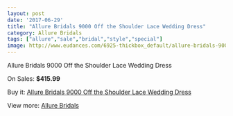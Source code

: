 ```yaml
---
layout: post
date: '2017-06-29'
title: "Allure Bridals 9000 Off the Shoulder Lace Wedding Dress"
category: Allure Bridals
tags: ["allure","sale","bridal","style","special"]
image: http://www.eudances.com/6925-thickbox_default/allure-bridals-9000-off-the-shoulder-lace-wedding-dress.jpg
---
```

Allure Bridals 9000 Off the Shoulder Lace Wedding Dress

On Sales: **$415.99**
<a href="https://www.eudances.com/en/allure-bridals/2538-allure-bridals-9000-off-the-shoulder-lace-wedding-dress.html"><amp-img layout="responsive" width="600" height="600" src="//www.eudances.com/6925-thickbox_default/allure-bridals-9000-off-the-shoulder-lace-wedding-dress.jpg" alt="Allure Bridals 9000 Off the Shoulder Lace Wedding Dress 0" /></a>
<a href="https://www.eudances.com/en/allure-bridals/2538-allure-bridals-9000-off-the-shoulder-lace-wedding-dress.html"><amp-img layout="responsive" width="600" height="600" src="//www.eudances.com/6930-thickbox_default/allure-bridals-9000-off-the-shoulder-lace-wedding-dress.jpg" alt="Allure Bridals 9000 Off the Shoulder Lace Wedding Dress 1" /></a>
<a href="https://www.eudances.com/en/allure-bridals/2538-allure-bridals-9000-off-the-shoulder-lace-wedding-dress.html"><amp-img layout="responsive" width="600" height="600" src="//www.eudances.com/6929-thickbox_default/allure-bridals-9000-off-the-shoulder-lace-wedding-dress.jpg" alt="Allure Bridals 9000 Off the Shoulder Lace Wedding Dress 2" /></a>
<a href="https://www.eudances.com/en/allure-bridals/2538-allure-bridals-9000-off-the-shoulder-lace-wedding-dress.html"><amp-img layout="responsive" width="600" height="600" src="//www.eudances.com/6928-thickbox_default/allure-bridals-9000-off-the-shoulder-lace-wedding-dress.jpg" alt="Allure Bridals 9000 Off the Shoulder Lace Wedding Dress 3" /></a>
<a href="https://www.eudances.com/en/allure-bridals/2538-allure-bridals-9000-off-the-shoulder-lace-wedding-dress.html"><amp-img layout="responsive" width="600" height="600" src="//www.eudances.com/6927-thickbox_default/allure-bridals-9000-off-the-shoulder-lace-wedding-dress.jpg" alt="Allure Bridals 9000 Off the Shoulder Lace Wedding Dress 4" /></a>
<a href="https://www.eudances.com/en/allure-bridals/2538-allure-bridals-9000-off-the-shoulder-lace-wedding-dress.html"><amp-img layout="responsive" width="600" height="600" src="//www.eudances.com/6926-thickbox_default/allure-bridals-9000-off-the-shoulder-lace-wedding-dress.jpg" alt="Allure Bridals 9000 Off the Shoulder Lace Wedding Dress 5" /></a>

Buy it: [Allure Bridals 9000 Off the Shoulder Lace Wedding Dress](https://www.eudances.com/en/allure-bridals/2538-allure-bridals-9000-off-the-shoulder-lace-wedding-dress.html "Allure Bridals 9000 Off the Shoulder Lace Wedding Dress")

View more: [Allure Bridals](https://www.eudances.com/en/2-allure-bridals "Allure Bridals")
